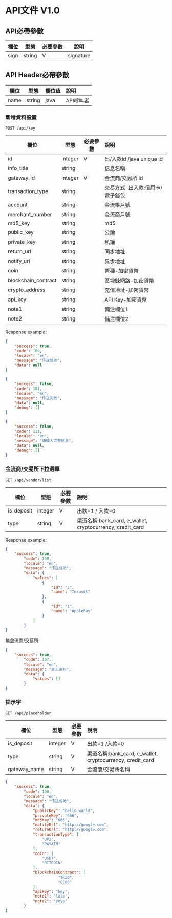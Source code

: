 # API文件 V1.0

## API必帶參數

| 欄位          | 型態    | 必要參數  | 說明                     |
| ------------ | ------ | -------- | ------------------------|
| sign         | string | V        | signature               |

## API Header必帶參數

| 欄位          | 型態    | 欄位值   | 說明                     |
| ------------ | ------ | ------- | :-----------------------|
| name         | string |  java   | API呼叫者                |


### 新增資料設置

```plaintext
POST /api/key
```


| 欄位          | 型態     | 必要參數   | 說明                     |
| ------------ | ------  | ------- | :-----------------------  |
| id            | integer |  V   | 出/入款id /java unique  id   |
| info_title    | string |     | 信息名稱                |
| gateway_id    | integer |  V   | 金流商/交易所 id  |
| transaction_type      | string |     | 交易方式-出入款:信用卡/電子錢包 |
| account       | string |     | 金流帳戶號         |
| merchant_number| string |     | 金流商戶號         |
| md5_key       | string |     | md5                |
| public_key    | string |     | 公鑰                |
| private_key   | string |     | 私鑰                |
| return_url    | string |     | 同步地址                |
| notify_url    | string |     | 異步地址                |
| coin          | string |     | 幣種-加密貨幣                |
| blockchain_contract    | string |     | 區塊鍊網路-加密貨幣                |
| crypto_address | string |     | 充值地址-加密貨幣                |
| api_key        | string |     | API Key-加密貨幣                |
| note1         | string |     | 備注欄位1                |
| note2         | string |     | 備注欄位2                |


Response example:

```json
{
    "success": true,
    "code": 100,
    "locale": "en",
    "message": "传送成功",
    "data": null
}
```

```json
{
    "success": false,
    "code": 101,
    "locale": "en",
    "message": "传送失败",
    "data": null,
    "debug": []
}
```

```json
{
    "success": false,
    "code": 111,
    "locale": "en",
    "message": "请输入完整信息",
    "data": null,
    "debug": []
}
```


### 金流商/交易所下拉選單


```plaintext
GET /api/vendor/list
```

| 欄位                 | 型態     | 必要參數   | 說明                     |
| ------------        | ------  | -------   | :-----------------------|
| is_deposit          | integer |  V        | 出款=1 / 入款=0            |
| type                | string  |  V        | 渠道名稱:bank_card, e_wallet, cryptocurrency, credit_card  |

Response example:

```json
{
    "success": true,
        "code": 100,
        "locale": "en",
        "message": "传送成功",
        "data": {
            "values": [
                {
                    "id": "2",
                    "name": "Inrusdt"
                },
                {
                    "id": "1",
                    "name": "ApplePay"
                }
            ]
        }
}
```
無金流商/交易所
```json
{
    "success": true,
        "code": 107,
        "locale": "en",
        "message": "查无资料",
        "data": {
            "values": []
        }
}
```

### 提示字

```plaintext
GET /api/placeholder
```

| 欄位                 | 型態     | 必要參數   | 說明                     |
| ------------        | ------  | -------   | :-----------------------|
| is_deposit          | integer |  V        | 出款=1 /入款=0             |
| type                 | string |  V        | 渠道名稱:bank_card, e_wallet, cryptocurrency, credit_card                   |
| gateway_name        | string |  V         | 金流商/交易所名稱            |


```json
{
    "success": true,
        "code": 100,
        "locale": "en",
        "message": "传送成功",
        "data": {
            "publicKey": "hello world",
            "privateKey": "666",
            "md5Key": "666",
            "notifyUrl": "http://google.com",
            "returnUrl": "http://google.com",
            "transactionType": [   
                "UPI",
                "PAYATM"
            ],
            "coin": [  
                "USDT",
                "BITCOIN"
            ],
            "blockchainContract": [ 
                       "TR20",
                       "CC60"
            ],
            "apiKey": "key",
            "note1": "lala",
            "note2": "yoyo"
        }
}
```
